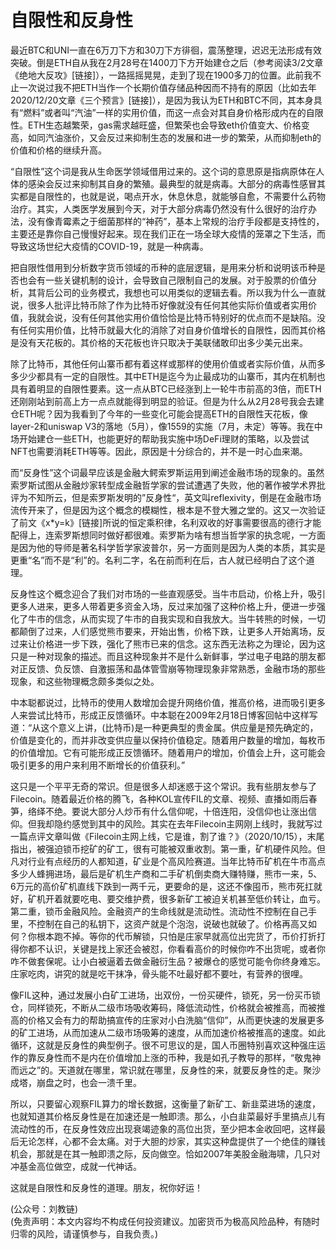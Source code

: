 # 自限性和反身性

最近BTC和UNI一直在6万刀下方和30刀下方徘徊，震荡整理，迟迟无法形成有效突破。倒是ETH自从我在2月28号在1400刀下方开始建仓之后（参考阅读3/2文章《绝地大反攻》[链接]），一路摇摇晃晃，走到了现在1900多刀的位置。此前我不止一次说过我不把ETH当作一个长期价值存储品种因而不持有的原因（比如去年2020/12/20文章《三个预言》[链接]），是因为我认为ETH和BTC不同，其本身具有“燃料”或者叫“汽油”一样的实用价值，而这一点会对其自身价格形成内在的自限性。ETH生态越繁荣，gas需求越旺盛，但繁荣也会导致eth价值变大、价格变高，如同汽油涨价，又会反过来抑制生态的发展和进一步的繁荣，从而抑制eth的价值和价格的继续升高。

“自限性”这个词是我从生命医学领域借用过来的。这个词的意思原是指病原体在人体的感染会反过来抑制其自身的繁殖。最典型的就是病毒。大部分的病毒性感冒其实都是自限性的，也就是说，喝点开水，休息休息，就能够自愈，不需要什么药物治疗。其实，人类医学发展到今天，对于大部分病毒仍然没有什么很好的治疗办法，没有像青霉素之于细菌那样的“神药”，基本上常规的治疗手段都是支持性的，主要还是靠你自己慢慢好起来。现在我们正在一场全球大疫情的笼罩之下生活，而导致这场世纪大疫情的COVID-19，就是一种病毒。

把自限性借用到分析数字货币领域的币种的底层逻辑，是用来分析和说明该币种是否也会有一些关键机制的设计，会导致自己限制自己的发展。对于股票的价值分析，其背后公司的业务模式，我想也可以用类似的逻辑去看。所以我为什么一直就说，很多人批评比特币除了作为比特币好像就没有任何其他实际价值或者实用价值，我就会说，没有任何其他实用价值恰恰是比特币特别好的优点而不是缺陷。没有任何实用价值，比特币就最大化的消除了对自身价值增长的自限性，因而其价格是没有天花板的。其价格的天花板也许只取决于美联储敢印出多少美元出来。

除了比特币，其他任何山寨币都有着这样或那样的使用价值或者实际价值，从而多多少少都具有一定的自限性。其中ETH是迄今为止最成功的山寨币，其内在机制也具有着明显的自限性要素。这一点从BTC已经涨到上一轮牛市前高的3倍，而ETH还刚刚站到前高上方一点点就能得到明显的验证。但是为什么从2月28号我会去建仓ETH呢？因为我看到了今年的一些变化可能会提高ETH的自限性天花板，像layer-2和uniswap V3的落地（5月），像1559的实施（7月，未定）等等。我在中场开始建仓一些ETH，也能更好的帮助我实施中场DeFi理财的策略，以及尝试NFT也需要消耗ETH等等。因此，原因是十分综合的，并不是一时心血来潮。

而“反身性”这个词最早应该是金融大鳄索罗斯运用到阐述金融市场的现象的。虽然索罗斯试图从金融炒家转型成金融哲学家的尝试遭遇了失败，他的著作被学术界批评为不知所云，但是索罗斯发明的”反身性“，英文叫reflexivity，倒是在金融市场流传开来了，但是因为这个概念的模糊性，根本是不登大雅之堂的。这又一次验证了前文《x*y=k》[链接]所说的恒定乘积律，名利双收的好事需要很高的德行才能配得上，连索罗斯想同时做好都很难。索罗斯为啥有想当哲学家的执念呢，一方面是因为他的导师是著名科学哲学家波普尔，另一方面则是因为人类的本质，其实是更重“名”而不是“利”的。名利二字，名在前而利在后，古人就已经明白了这个道理。

反身性这个概念迎合了我们对市场的一些直观感受。当牛市启动，价格上升，吸引更多人进来，更多人带着更多资金入场，反过来加强了这种价格上升，便进一步强化了牛市的信念，从而实现了牛市的自我实现和自我放大。当牛转熊的时候，一切都颠倒了过来，人们感觉熊市要来，开始出售，价格下跌，让更多人开始离场，反过来让价格进一步下跌，强化了熊市已来的信念。这东西无法称之为理论，因为这只是一种对现象的描述。而且这种现象并不是什么新鲜事，学过电子电路的朋友都对正反馈、负反馈、自激振荡和晶体管雪崩等物理现象非常熟悉，金融市场的那些现象，和这些物理概念颇多类似之处。

中本聪都说过，比特币的使用人数增加会提升网络价值，推高价格，进而吸引更多人来尝试比特币，形成正反馈循环。中本聪在2009年2月18日博客回帖中这样写道：“从这个意义上讲，(比特币)是一种更典型的贵金属。供应量是预先确定的，价值是变化的，而并非改变供应量以保持价值稳定。随着用户数量的增加，每枚币的价值增加。它有可能形成正反馈循环。随着用户的增加，价值会上升，这可能会吸引更多的用户来利用不断增长的价值获利。”

这只是一个平平无奇的常识。但是很多人却迷惑于这个常识。我有些朋友参与了Filecoin。随着最近价格的腾飞，各种KOL宣传FIL的文章、视频、直播如雨后春笋，络绎不绝。要说大部分人炒币有什么信仰呢，十倍连阳，没信仰也让涨出信仰。但我却隐约感觉到其中的风险。其实在去年Filecoin主网刚上线时，我就写过一篇点评文章叫做《Filecoin主网上线，它是谁，割了谁？》（2020/10/15），末尾指出，被强迫锁币挖矿的矿工，很有可能被双重收割。第一重，矿机硬件风险。但凡对行业有点经历的人都知道，矿业是个高风险赛道。当年比特币矿机在牛市高点多少人蜂拥进场，最后是矿机生产商和二手矿机倒卖商大赚特赚，熊市一来，5、6万元的高价矿机直线下跌到一两千元，更要命的是，这还不像囤币，熊市死扛就好，矿机开着就要吃电、要交维护费，很多新矿工被迫关机甚至低价转让，血亏。第二重，锁币金融风险。金融资产的生命线就是流动性。流动性不控制在自己手里，不控制在自己的私钥下，这资产就是个泡泡，说破也就破了。价格再高又如何？你根本跑不掉。等你的代币解锁，只怕是庄家早就高位出完货了，币价打折打得你都不认识，关键是找上家还会被怼，你看看高价的时候你咋不出货呢，或者你咋不做套保呢。让小白被逼着去做金融衍生品？被爆仓的感觉可能令你终身难忘。庄家吃肉，讲究的就是吃干抹净，骨头能不吐最好都不要吐，有营养的很哩。

像FIL这种，通过发展小白矿工进场，出双份，一份买硬件，锁死，另一份买币锁仓，同样锁死，不断从二级市场吸收筹码，降低流动性，价格就会被推高，而被推高的价格又会有力的帮助搞宣传的庄家对小白洗脑“信仰”，从而更快速的发展更多的矿工进场，从而加速从二级市场吸筹的速度，从而加速价格被推高的速度。如此循环，这就是反身性的典型例子。很不可思议的是，国人币圈特别喜欢这种强庄运作的靠反身性而不是内在价值增加上涨的币种，我是如孔子教导的那样，“敬鬼神而远之”的。天道就在哪里，常识就在哪里，反身性的来，就要反身性的走。聚沙成塔，崩盘之时，也会一溃千里。

所以，只要留心观察FIL算力的增长数据，这衡量了新矿工、新韭菜进场的速度，也就知道其价格反身性是在加速还是一触即溃。那么，小白韭菜最好手里搞点儿有流动性的币，在反身性效应出现衰竭迹象的高位出货，至少把本金收回吧，这样最后无论怎样，心都不会太痛。对于大胆的炒家，其实这种盘提供了一个绝佳的赚钱机会，那就是在其一触即溃之际，反向做空。恰如2007年美股金融海啸，几只对冲基金高位做空，成就一代神话。

这就是自限性和反身性的道理。朋友，祝你好运！

(公众号：刘教链) \
(免责声明：本文内容均不构成任何投资建议。加密货币为极高风险品种，有随时归零的风险，请谨慎参与，自我负责。)
